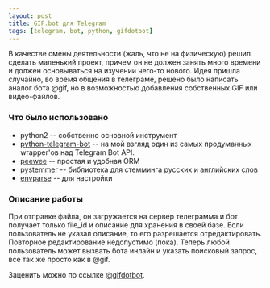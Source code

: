 ```yaml
---
layout: post
title: GIF.bot для Telegram
tags: [telegram, bot, python, gifdotbot]
---
```


В качестве смены деятельности (жаль, что не на физическую) решил сделать
маленький проект, причем он не должен занять много времени и должен основываться
на изучении чего-то нового. Идея пришла случайно, во время общения в телеграме,
решено было написать аналог бота @gif, но в возможностью добавления собственных
GIF или видео-файлов.

### Что было использовано
-   python2 -- собственно основной инструмент
-   [python-telegram-bot](https://github.com/python-telegram-bot/python-telegram-bot) -- на
    мой взгляд один из самых продуманных wrapper'ов над Telegram Bot API.
-   [peewee](https://github.com/coleifer/peewee) -- простая и удобная ORM
-   [pystemmer](https://github.com/snowballstem/pystemmer) -- библиотека для
    стемминга русских и английских слов
-   [envparse](https://github.com/rconradharris/envparse) -- для настройки

### Описание работы
При отправке файла, он загружается на сервер телеграмма и бот получает
только file_id и описание для хранения в своей базе. Если пользователь не
указал описание, то его разрешается отредактировать. Повторное редактирование
недопустимо (пока). Теперь любой пользователь может вызвать бота инлайн и
указать поисковый запрос, все так же просто как в @gif.

Заценить можно по ссылке [@gifdotbot](https://t.me/gifdotbot).